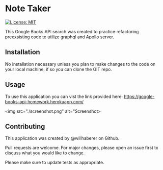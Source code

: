 # Note Taker

[![License: MIT](https://img.shields.io/badge/License-MIT-yellow.svg)](https://opensource.org/licenses/MIT)

This Google Books API search was created to practice refactoring preexsisting code to utilize graphql and Apollo server.

## Installation

No installation necessary unless you plan to make changes to the code on your local machine, if so you can clone the GIT repo.

## Usage

To use this application you can vist the link provided here: https://google-books-api-homework.herokuapp.com/

<img src="./screenshot.png" alt="Screenshot>

## Contributing

This application was created by @willhaberer on Github.

Pull requests are welcome. For major changes, please open an issue first to discuss what you would like to change.

Please make sure to update tests as appropriate.
